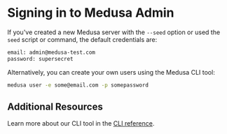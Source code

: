 # Signing in to Medusa Admin

If you've created a new Medusa server with the `--seed` option or used the `seed` script or command, the default credentials are:

```bash
email: admin@medusa-test.com
password: supersecret
```

Alternatively, you can create your own users using the Medusa CLI tool:

```bash
medusa user -e some@email.com -p somepassword
```

## Additional Resources

Learn more about our CLI tool in the [CLI reference](../cli/reference.md).
